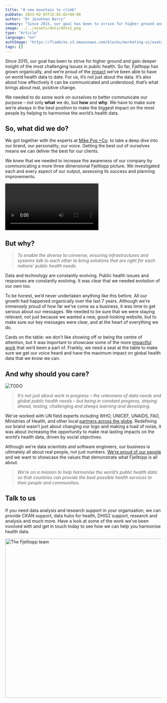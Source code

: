 ```yaml
---
title: "A new mountain to climb"
pubDate: 2023-02-03T15:02:02+00:00
author: "Dr Jonathan Berry"
summary: "Since 2015, our goal has been to strive for higher ground and gain deeper insight of the most challenging issues in public health."
image: ../../assets/dots/dots1.png
type: "Article"
language: "en"
authImage: "https://flowbite.s3.amazonaws.com/blocks/marketing-ui/avatars/bonnie-green.png"
tags: []
---
```


Since 2015, our goal has been to strive for higher ground and gain deeper insight of the most challenging issues in public health. So far, Fjelltopp has grown organically, and we’re proud of the [impact](https://www.fjelltopp.org/projects/) we’ve been able to have on world health data to date. For us, it’s not just about the data. It’s also about how effectively it can be communicated and understood, that’s what brings about real, positive change.

We needed to do some work on ourselves to better communicate our purpose – not only **what** we do, but **how** and **why**. We have to make sure we’re always in the best position to make the biggest impact on the most people by helping to harmonise the world’s health data.

## **So, what did we do?**

We got together with the experts at [Mike Pye +Co](https://mikepyemarketing.com/). to take a deep dive into our brand, our personality, our voice. Getting the best out of ourselves means we can deliver the best for our clients.

We knew that we needed to increase the awareness of our company by communicating a more three dimensional Fjelltopp picture. We investigated each and every aspect of our output, assessing its success and planning improvements.

<video class="w-full h-auto rounded-xl my-6" controls="" autoplay src="/fjelltopp-astro/videos/fjelltopp-dots.mp4"></video>

## **But why?**

> _To enable the diverse to converse, ensuring infrastructures and systems talk to each other to bring solutions that are right for each nations’ public health needs._

Data and technology are constantly evolving. Public health issues and responses are constantly evolving. It was clear that we needed evolution of our own too.

To be honest, we’d never undertaken anything like this before. All our growth had happened organically over the last 7 years. Although we’re immensely proud of how far we’ve come as a business, it was time to get serious about our messages. We needed to be sure that we were staying relevant, not just because we wanted a new, good-looking website, but to make sure our key messages were clear, and at the heart of everything we do.

Cards on the table: we don’t like showing off or being the centre of attention, but it was important to showcase some of the more [impactful work](https://www.fjelltopp.org/timeline/) that we’d been a part of. Frankly, we need a seat at the table to make sure we get our voice heard and have the maximum impact on global health data that we know we can.

## **And why should you care?**

<Image class="place-self-start sm:w-full md:float-left md:w-md pb-5 pr-5" src="/fjelltopp-astro/src/assets/dots/dots2.jpg" alt="TODO"/>

> _It’s not just about work in progress – the unknowns of data needs and global public health needs – but being in constant progress, staying ahead, testing, challenging and always learning and developing._

We’ve worked with UN field experts including WHO, UNICEF, UNAIDS, FAO, Ministries of Health, and other local [partners across the globe](https://www.fjelltopp.org/projects/). Redefining our brand wasn’t just about changing our logo and making a load of noise, it was about increasing the opportunity to make real lasting impacts on the world’s health data, driven by social objectives.

Although we’re data scientists and software engineers, our business is ultimately all about real people, not just numbers. [We’re proud of our people](https://www.fjelltopp.org/about/) and we want to showcase the values that demonstrate what Fjelltopp is all about.

> _We’re on a mission to help harmonise the world’s public health data so that countries can provide the best possible health services to their people and communities._

## **Talk to us**

If you need data analysis and research support in your organisation, we can provide CKAN support, data hubs for health, DHIS2 support, research and analysis and much more. Have a look at some of the work we’ve been involved with and get in touch today to see how we can help you harmonise health data.

<Image class="place-self-center" src="/fjelltopp-astro/src/assets/summits/2019-helsinki/team1.jpg" alt="The Fjelltopp team" width=512/>
